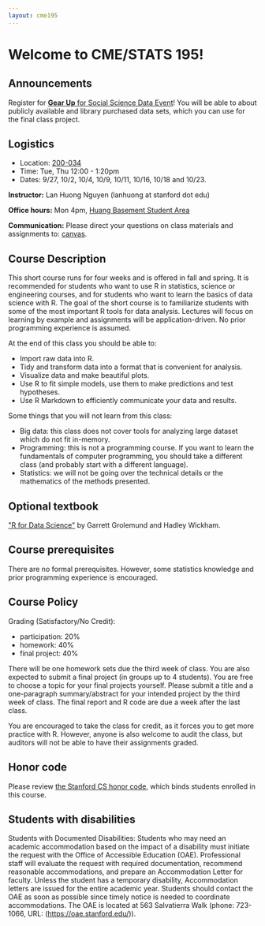 ```yaml
---
layout: cme195
---
```


# [](#welcome) Welcome to CME/STATS 195!


## [](#announcements) Announcements

Register for [**Gear Up** for Social Science Data Event](https://events.stanford.edu/events/805/80540/)!
You will be able to about publicly available and library purchased data sets,
which you can use for the final class project.

## [](#logistics) Logistics

* Location: [200-034](https://campus-map.stanford.edu/?id=01-200&lat=37.42807156&lng=-122.16855824&zoom=17&srch=200-034)
* Time: Tue, Thu 12:00 - 1:20pm
* Dates: 9/27, 10/2, 10/4, 10/9, 10/11, 10/16, 10/18 and 10/23.

**Instructor:** Lan Huong Nguyen (lanhuong at stanford dot edu)

**Office hours:** Mon 4pm, [Huang Basement Student Area](https://campus-map.stanford.edu/?id=04-080&lat=37.42787956&lng=-122.17429865&zoom=17&srch=huang)

**Communication:** Please direct your questions on class materials and
assignments to: [canvas](https://canvas.stanford.edu).

## [](#course) Course Description

This short course runs for four weeks and is offered in fall and spring.
It is recommended for students who want to use R in statistics, science
or engineering courses, and for students who want to learn the basics of data
science with R. The goal of the short course is to familiarize students with
some of the most important R tools for data analysis. Lectures will focus
on learning by example and assignments will be application-driven.
No prior programming experience is assumed.

At the end of this class you should be able to:

- Import raw data into R.
- Tidy and transform data into a format that is convenient for analysis.
- Visualize data and make beautiful plots.
- Use R to fit simple models, use them to make predictions and test hypotheses.
- Use R Markdown to efficiently communicate your data and results.

Some things that you will not learn from this class:

- Big data: this class does not cover tools for analyzing large dataset which
do not fit in-memory.
- Programming: this is not a programming course. If you want to learn the
fundamentals of computer programming, you should take a different class
(and probably start with a different language).
- Statistics: we will not be going over the technical details or the mathematics
of the methods presented.


## [](#textbook) Optional textbook

["R for Data Science"](http://r4ds.had.co.nz/)
by Garrett Grolemund and Hadley Wickham.


## [](#prereq) Course prerequisites

There are no formal prerequisites. However, some statistics knowledge and prior
programming experience is encouraged.


## [](#policy) Course Policy

Grading (Satisfactory/No Credit):

 - participation: 20%
 - homework: 40%
 - final project: 40%

There will be one homework sets due the third week of class.
You are also expected to submit a final project (in groups up to 4 students).
You are free to choose a topic for your final projects yourself. Please submit
a title and a one-paragraph summary/abstract for your intended project by the
third week of class. The final report and R code are due a week after the last
class.

You are encouraged to take the class for credit, as it forces you to get more
practice with R. However, anyone is also welcome to audit the class, but
auditors will not be able to have their assignments graded.

## [](#honorcode) Honor code

Please review
[the Stanford CS honor code](https://cs.stanford.edu/degrees/ug/HonorCode.shtml),
which binds students enrolled in this course.


## [](#accessibility) Students with disabilities

Students with Documented Disabilities: Students who may need an academic
accommodation based on the impact of a disability must initiate the request
with the Office of Accessible Education (OAE). Professional staff will
evaluate the request with required documentation, recommend reasonable
accommodations, and prepare an Accommodation Letter for faculty. Unless the
student has a temporary disability, Accommodation letters are issued for the
entire academic year. Students should contact the OAE as soon as possible since
timely notice is needed to coordinate accommodations. The OAE is located at
563 Salvatierra Walk (phone: 723-1066, URL: (https://oae.stanford.edu/)).
